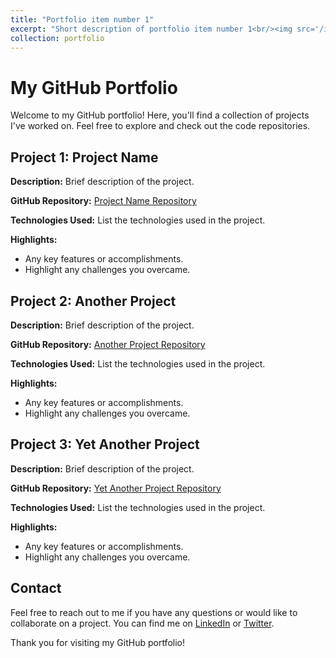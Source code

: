 ```yaml
---
title: "Portfolio item number 1"
excerpt: "Short description of portfolio item number 1<br/><img src='/images/500x300.png'>"
collection: portfolio
---
```


# My GitHub Portfolio

Welcome to my GitHub portfolio! Here, you'll find a collection of projects I've worked on. Feel free to explore and check out the code repositories.

## Project 1: Project Name

**Description:** Brief description of the project.

**GitHub Repository:** [Project Name Repository](https://github.com/your-username/project-name)

**Technologies Used:** List the technologies used in the project.

**Highlights:**
- Any key features or accomplishments.
- Highlight any challenges you overcame.

## Project 2: Another Project

**Description:** Brief description of the project.

**GitHub Repository:** [Another Project Repository](https://github.com/your-username/another-project)

**Technologies Used:** List the technologies used in the project.

**Highlights:**
- Any key features or accomplishments.
- Highlight any challenges you overcame.

## Project 3: Yet Another Project

**Description:** Brief description of the project.

**GitHub Repository:** [Yet Another Project Repository](https://github.com/your-username/yet-another-project)

**Technologies Used:** List the technologies used in the project.

**Highlights:**
- Any key features or accomplishments.
- Highlight any challenges you overcame.

## Contact

Feel free to reach out to me if you have any questions or would like to collaborate on a project. You can find me on [LinkedIn](https://www.linkedin.com/in/your-username/) or [Twitter](https://twitter.com/your-username/).

Thank you for visiting my GitHub portfolio!
